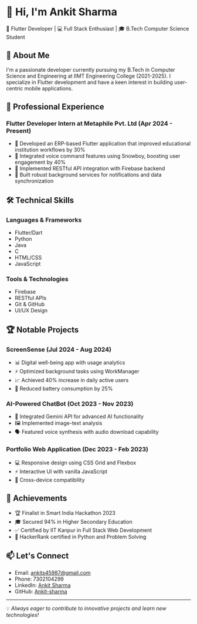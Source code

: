 # 👋 Hi, I'm Ankit Sharma

🚀 Flutter Developer | 💻 Full Stack Enthusiast | 🎓 B.Tech Computer Science Student

## 🎯 About Me
I'm a passionate developer currently pursuing my B.Tech in Computer Science and Engineering at IIMT Engineering College (2021-2025). I specialize in Flutter development and have a keen interest in building user-centric mobile applications.

## 💼 Professional Experience

### Flutter Developer Intern at Metaphile Pvt. Ltd (Apr 2024 - Present)
- 📱 Developed an ERP-based Flutter application that improved educational institution workflows by 30%
- 🎤 Integrated voice command features using Snowboy, boosting user engagement by 40%
- 🔄 Implemented RESTful API integration with Firebase backend
- 📨 Built robust background services for notifications and data synchronization

## 🛠️ Technical Skills

### Languages & Frameworks
- Flutter/Dart
- Python
- Java
- C
- HTML/CSS
- JavaScript

### Tools & Technologies
- Firebase
- RESTful APIs
- Git & GitHub
- UI/UX Design

## 🏆 Notable Projects

### ScreenSense (Jul 2024 - Aug 2024)
- 📊 Digital well-being app with usage analytics
- ⚡ Optimized background tasks using WorkManager
- 📈 Achieved 40% increase in daily active users
- 🔋 Reduced battery consumption by 25%

### AI-Powered ChatBot (Oct 2023 - Nov 2023)
- 🤖 Integrated Gemini API for advanced AI functionality
- 🖼️ Implemented image-text analysis
- 🗣️ Featured voice synthesis with audio download capability

### Portfolio Web Application (Dec 2023 - Feb 2023)
- 💻 Responsive design using CSS Grid and Flexbox
- ⚡ Interactive UI with vanilla JavaScript
- 📱 Cross-device compatibility

## 🏅 Achievements
- 🏆 Finalist in Smart India Hackathon 2023
- 🎓 Secured 94% in Higher Secondary Education
- ✅ Certified by IIT Kanpur in Full Stack Web Development
- 🎯 HackerRank certified in Python and Problem Solving

## 📫 Let's Connect
- Email: ankits45987@gmail.com
- Phone: 7302104299
- LinkedIn: [Ankit Sharma](https://linkedin.com/in/Ankitsharma)
- GitHub: [Ankit-sharma](https://github.com/Ankit-sharma)

---

💡 *Always eager to contribute to innovative projects and learn new technologies!*
